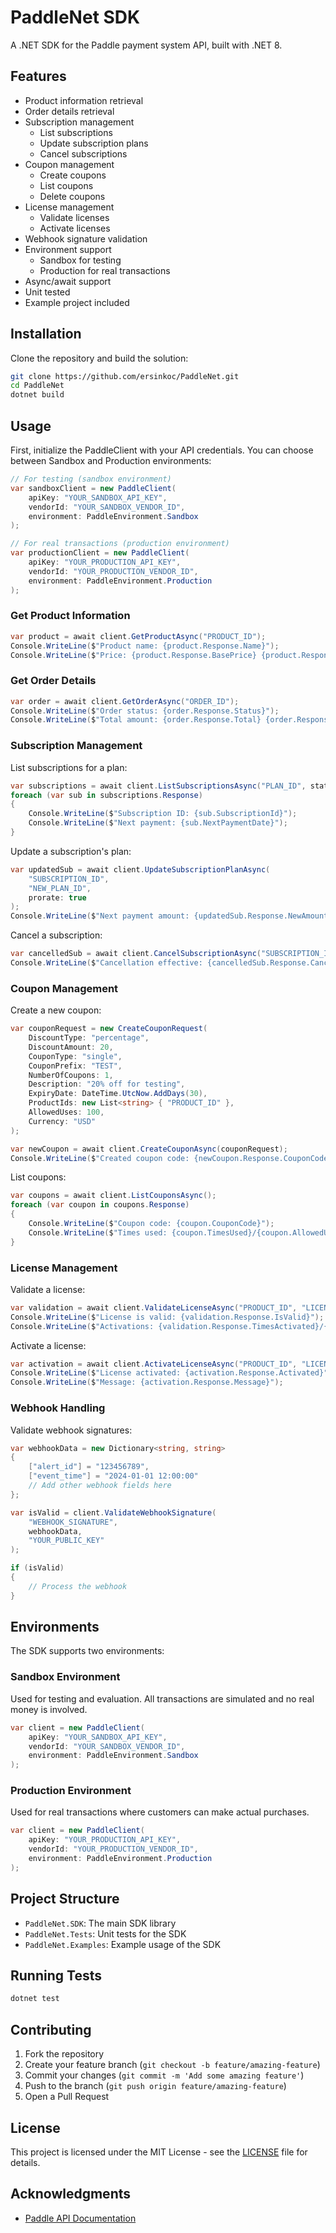 # PaddleNet SDK

A .NET SDK for the Paddle payment system API, built with .NET 8.

## Features

- Product information retrieval
- Order details retrieval
- Subscription management
  - List subscriptions
  - Update subscription plans
  - Cancel subscriptions
- Coupon management
  - Create coupons
  - List coupons
  - Delete coupons
- License management
  - Validate licenses
  - Activate licenses
- Webhook signature validation
- Environment support
  - Sandbox for testing
  - Production for real transactions
- Async/await support
- Unit tested
- Example project included

## Installation

Clone the repository and build the solution:

```bash
git clone https://github.com/ersinkoc/PaddleNet.git
cd PaddleNet
dotnet build
```

## Usage

First, initialize the PaddleClient with your API credentials. You can choose between Sandbox and Production environments:

```csharp
// For testing (sandbox environment)
var sandboxClient = new PaddleClient(
    apiKey: "YOUR_SANDBOX_API_KEY",
    vendorId: "YOUR_SANDBOX_VENDOR_ID",
    environment: PaddleEnvironment.Sandbox
);

// For real transactions (production environment)
var productionClient = new PaddleClient(
    apiKey: "YOUR_PRODUCTION_API_KEY",
    vendorId: "YOUR_PRODUCTION_VENDOR_ID",
    environment: PaddleEnvironment.Production
);
```

### Get Product Information

```csharp
var product = await client.GetProductAsync("PRODUCT_ID");
Console.WriteLine($"Product name: {product.Response.Name}");
Console.WriteLine($"Price: {product.Response.BasePrice} {product.Response.Currency}");
```

### Get Order Details

```csharp
var order = await client.GetOrderAsync("ORDER_ID");
Console.WriteLine($"Order status: {order.Response.Status}");
Console.WriteLine($"Total amount: {order.Response.Total} {order.Response.Currency}");
```

### Subscription Management

List subscriptions for a plan:
```csharp
var subscriptions = await client.ListSubscriptionsAsync("PLAN_ID", state: "active");
foreach (var sub in subscriptions.Response)
{
    Console.WriteLine($"Subscription ID: {sub.SubscriptionId}");
    Console.WriteLine($"Next payment: {sub.NextPaymentDate}");
}
```

Update a subscription's plan:
```csharp
var updatedSub = await client.UpdateSubscriptionPlanAsync(
    "SUBSCRIPTION_ID",
    "NEW_PLAN_ID",
    prorate: true
);
Console.WriteLine($"Next payment amount: {updatedSub.Response.NewAmount}");
```

Cancel a subscription:
```csharp
var cancelledSub = await client.CancelSubscriptionAsync("SUBSCRIPTION_ID");
Console.WriteLine($"Cancellation effective: {cancelledSub.Response.CancellationEffectiveDate}");
```

### Coupon Management

Create a new coupon:
```csharp
var couponRequest = new CreateCouponRequest(
    DiscountType: "percentage",
    DiscountAmount: 20,
    CouponType: "single",
    CouponPrefix: "TEST",
    NumberOfCoupons: 1,
    Description: "20% off for testing",
    ExpiryDate: DateTime.UtcNow.AddDays(30),
    ProductIds: new List<string> { "PRODUCT_ID" },
    AllowedUses: 100,
    Currency: "USD"
);

var newCoupon = await client.CreateCouponAsync(couponRequest);
Console.WriteLine($"Created coupon code: {newCoupon.Response.CouponCode}");
```

List coupons:
```csharp
var coupons = await client.ListCouponsAsync();
foreach (var coupon in coupons.Response)
{
    Console.WriteLine($"Coupon code: {coupon.CouponCode}");
    Console.WriteLine($"Times used: {coupon.TimesUsed}/{coupon.AllowedUses}");
}
```

### License Management

Validate a license:
```csharp
var validation = await client.ValidateLicenseAsync("PRODUCT_ID", "LICENSE_KEY");
Console.WriteLine($"License is valid: {validation.Response.IsValid}");
Console.WriteLine($"Activations: {validation.Response.TimesActivated}/{validation.Response.ActivationsLimit}");
```

Activate a license:
```csharp
var activation = await client.ActivateLicenseAsync("PRODUCT_ID", "LICENSE_KEY");
Console.WriteLine($"License activated: {activation.Response.Activated}");
Console.WriteLine($"Message: {activation.Response.Message}");
```

### Webhook Handling

Validate webhook signatures:
```csharp
var webhookData = new Dictionary<string, string>
{
    ["alert_id"] = "123456789",
    ["event_time"] = "2024-01-01 12:00:00"
    // Add other webhook fields here
};

var isValid = client.ValidateWebhookSignature(
    "WEBHOOK_SIGNATURE",
    webhookData,
    "YOUR_PUBLIC_KEY"
);

if (isValid)
{
    // Process the webhook
}
```

## Environments

The SDK supports two environments:

### Sandbox Environment
Used for testing and evaluation. All transactions are simulated and no real money is involved.
```csharp
var client = new PaddleClient(
    apiKey: "YOUR_SANDBOX_API_KEY",
    vendorId: "YOUR_SANDBOX_VENDOR_ID",
    environment: PaddleEnvironment.Sandbox
);
```

### Production Environment
Used for real transactions where customers can make actual purchases.
```csharp
var client = new PaddleClient(
    apiKey: "YOUR_PRODUCTION_API_KEY",
    vendorId: "YOUR_PRODUCTION_VENDOR_ID",
    environment: PaddleEnvironment.Production
);
```

## Project Structure

- `PaddleNet.SDK`: The main SDK library
- `PaddleNet.Tests`: Unit tests for the SDK
- `PaddleNet.Examples`: Example usage of the SDK

## Running Tests

```bash
dotnet test
```

## Contributing

1. Fork the repository
2. Create your feature branch (`git checkout -b feature/amazing-feature`)
3. Commit your changes (`git commit -m 'Add some amazing feature'`)
4. Push to the branch (`git push origin feature/amazing-feature`)
5. Open a Pull Request

## License

This project is licensed under the MIT License - see the [LICENSE](LICENSE) file for details.

## Acknowledgments

- [Paddle API Documentation](https://developer.paddle.com/api-reference/overview) 